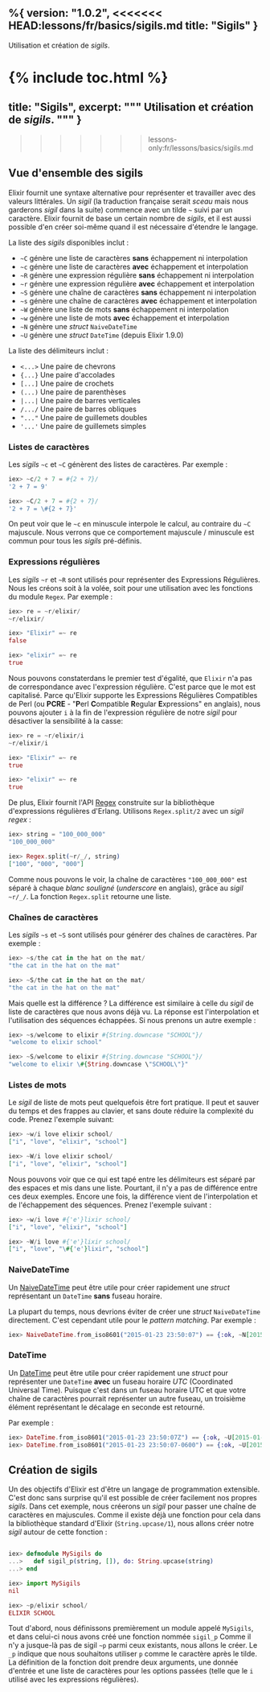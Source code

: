 %{
  version: "1.0.2",
<<<<<<< HEAD:lessons/fr/basics/sigils.md
  title: "Sigils"
}
---

Utilisation et création de _sigils_.

{% include toc.html %}
=======
  title: "Sigils",
  excerpt: """
  Utilisation et création de _sigils_.
  """
}
---
>>>>>>> lessons-only:fr/lessons/basics/sigils.md

## Vue d'ensemble des sigils

Elixir fournit une syntaxe alternative pour représenter et travailler avec des valeurs littérales.
Un _sigil_ (la traduction française serait _sceau_ mais nous garderons _sigil_ dans la suite) commence avec un tilde `~` suivi par un caractère.
Elixir fournit de base un certain nombre de _sigils_, et il est aussi possible d'en créer soi-même quand il est nécessaire d'étendre le langage.

La liste des _sigils_ disponibles inclut :

  - `~C` génère une liste de caractères **sans** échappement ni interpolation
  - `~c` génère une liste de caractères **avec** échappement et interpolation
  - `~R` génère une expression régulière **sans** échappement ni interpolation
  - `~r` génère une expression régulière **avec** échappement et interpolation
  - `~S` génère une chaîne de caractères **sans** échappement ni interpolation
  - `~s` génère une chaîne de caractères **avec** échappement et interpolation
  - `~W` génère une liste de mots **sans** échappement ni interpolation
  - `~w` génère une liste de mots **avec** échappement et interpolation
  - `~N` génère une _struct_ `NaiveDateTime`
  - `~U` génère une _struct_ `DateTime` (depuis Elixir 1.9.0)

La liste des délimiteurs inclut :

  - `<...>` Une paire de chevrons
  - `{...}` Une paire d'accolades
  - `[...]` Une paire de crochets
  - `(...)` Une paire de parenthèses
  - `|...|` Une paire de barres verticales
  - `/.../` Une paire de barres obliques
  - `"..."` Une paire de guillemets doubles
  - `'...'` Une paire de guillemets simples

### Listes de caractères

Les _sigils_ `~c` et `~C` génèrent des listes de caractères.
Par exemple :

```elixir
iex> ~c/2 + 7 = #{2 + 7}/
'2 + 7 = 9'

iex> ~C/2 + 7 = #{2 + 7}/
'2 + 7 = \#{2 + 7}'
```

On peut voir que le `~c` en minuscule interpole le calcul, au contraire du `~C` majuscule.
Nous verrons que ce comportement majuscule / minuscule est commun pour tous les _sigils_ pré-définis.

### Expressions régulières

Les _sigils_ `~r` et `~R` sont utilisés pour représenter des Expressions Régulières.
Nous les créons soit à la volée, soit pour une utilisation avec les fonctions du module `Regex`.
Par exemple :

```elixir
iex> re = ~r/elixir/
~r/elixir/

iex> "Elixir" =~ re
false

iex> "elixir" =~ re
true
```

Nous pouvons constaterdans le premier test d'égalité, que `Elixir` n'a pas de correspondance avec l'expression régulière.
C'est parce que le mot est capitalisé.
Parce qu'Elixir supporte les Expressions Régulières Compatibles de Perl (ou **PCRE** - "**P**erl **C**ompatible **R**egular **E**xpressions" en anglais), nous pouvons ajouter `i` à la fin de l'expression régulière de notre _sigil_ pour désactiver la sensibilité à la casse:

```elixir
iex> re = ~r/elixir/i
~r/elixir/i

iex> "Elixir" =~ re
true

iex> "elixir" =~ re
true
```

De plus, Elixir fournit l'API [Regex](https://hexdocs.pm/elixir/Regex.html) construite sur la bibliothèque d'expressions régulières d'Erlang.
Utilisons `Regex.split/2` avec un _sigil regex_ :

```elixir
iex> string = "100_000_000"
"100_000_000"

iex> Regex.split(~r/_/, string)
["100", "000", "000"]
```

Comme nous pouvons le voir, la chaîne de caractères `"100_000_000"` est séparé à chaque _blanc souligné_ (_underscore_ en anglais), grâce au _sigil_ `~r/_/`.
La fonction `Regex.split` retourne une liste.

### Chaînes de caractères

Les _sigils_ `~s` et `~S` sont utilisés pour générer des chaînes de caractères.
Par exemple :

```elixir
iex> ~s/the cat in the hat on the mat/
"the cat in the hat on the mat"

iex> ~S/the cat in the hat on the mat/
"the cat in the hat on the mat"
```

Mais quelle est la différence ? La différence est similaire à celle du _sigil_ de liste de caractères que nous avons déjà vu.
La réponse est l'interpolation et l'utilisation des séquences échappées.
Si nous prenons un autre exemple :

```elixir
iex> ~s/welcome to elixir #{String.downcase "SCHOOL"}/
"welcome to elixir school"

iex> ~S/welcome to elixir #{String.downcase "SCHOOL"}/
"welcome to elixir \#{String.downcase \"SCHOOL\"}"
```

### Listes de mots

Le _sigil_ de liste de mots peut quelquefois être fort pratique.
Il peut et sauver du temps et des frappes au clavier, et sans doute réduire la complexité du code.
Prenez l'exemple suivant:

```elixir
iex> ~w/i love elixir school/
["i", "love", "elixir", "school"]

iex> ~W/i love elixir school/
["i", "love", "elixir", "school"]
```

Nous pouvons voir que ce qui est tapé entre les délimiteurs est séparé par des espaces et mis dans une liste.
Pourtant, il n'y a pas de différence entre ces deux exemples.
Encore une fois, la différence vient de l'interpolation et de l'échappement des séquences.
Prenez l'exemple suivant :

```elixir
iex> ~w/i love #{'e'}lixir school/
["i", "love", "elixir", "school"]

iex> ~W/i love #{'e'}lixir school/
["i", "love", "\#{'e'}lixir", "school"]
```

### NaiveDateTime

Un [NaiveDateTime](https://hexdocs.pm/elixir/NaiveDateTime.html) peut être utile pour créer rapidement une _struct_ représentant un `DateTime` **sans** fuseau horaire.

La plupart du temps, nous devrions éviter de créer une _struct_ `NaiveDateTime` directement.
C'est cependant utile pour le _pattern matching_.
Par exemple :

```elixir
iex> NaiveDateTime.from_iso8601("2015-01-23 23:50:07") == {:ok, ~N[2015-01-23 23:50:07]}
```

### DateTime

Un [DateTime](https://hexdocs.pm/elixir/DateTime.html) peut être utile pour créer rapidement une _struct_ pour représenter une `DateTime` **avec** un fuseau horaire _UTC_ (Coordinated Universal Time). Puisque c'est dans un fuseau horaire UTC et que votre chaîne de caractères pourrait représenter un autre fuseau, un troisième élément représentant le décalage en seconde est retourné.

Par exemple :

```elixir
iex> DateTime.from_iso8601("2015-01-23 23:50:07Z") == {:ok, ~U[2015-01-23 23:50:07Z], 0}
iex> DateTime.from_iso8601("2015-01-23 23:50:07-0600") == {:ok, ~U[2015-01-24 05:50:07Z], -21600}
```

## Création de sigils

Un des objectifs d'Elixir est d'être un langage de programmation extensible.
C'est donc sans surprise qu'il est possible de créer facilement nos propres _sigils_.
Dans cet exemple, nous créerons un _sigil_ pour passer une chaîne de caractères en majuscules.
Comme il existe déjà une fonction pour cela dans la bibliothèque standard d'Elixir (`String.upcase/1`), nous allons créer notre _sigil_ autour de cette fonction :

```elixir

iex> defmodule MySigils do
...>   def sigil_p(string, []), do: String.upcase(string)
...> end

iex> import MySigils
nil

iex> ~p/elixir school/
ELIXIR SCHOOL
```

Tout d'abord, nous définissons premièrement un module appelé `MySigils`, et dans celui-ci nous avons créé une fonction nommée `sigil_p`
Comme il n'y a jusque-là pas de sigil `~p` parmi ceux existants, nous allons le créer.
Le `_p` indique que nous souhaitons utiliser `p` comme le caractère après le tilde.
La définition de la fonction doit prendre deux arguments, une donnée d'entrée et une liste de caractères pour les options passées (telle que le `i` utilisé avec les expressions régulières).

